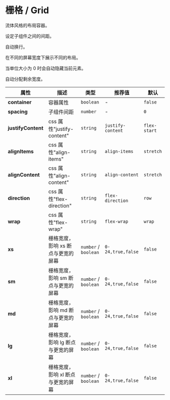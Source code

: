 # 栅格 / Grid

流体风格的布局容器。

<ex-code name="ex-grid-basic">

设定子组件之间的间距。

</ex-code>

<ex-code name="ex-grid-fluid">

自动换行。

</ex-code>

<ex-code name="ex-grid-responsive">

在不同的屏幕宽度下展示不同的布局。

</ex-code>

<ex-code name="ex-grid-hidden">

当单位大小为 0 时会自动隐藏当前元素。

</ex-code>

<ex-code name="ex-grid-auto-width">

自动分配剩余宽度。

</ex-code>

<ex-footer>

| 属性               | 描述                               | 类型                 | 推荐值            | 默认         |
| ------------------ | ---------------------------------- | -------------------- | ----------------- | ------------ |
| **container**      | 容器属性                           | `boolean`            | -                 | `false`      |
| **spacing**        | 子组件间距                         | `number`             | -                 | `0`          |
| **justifyContent** | css 属性"justify-content"          | `string`             | `justify-content` | `flex-start` |
| **alignItems**     | css 属性"align-items"              | `string`             | `align-items`     | `stretch`    |
| **alignContent**   | css 属性"align-content"            | `string`             | `align-content`   | `stretch`    |
| **direction**      | css 属性"flex-direction"           | `string`             | `flex-direction`  | `row`        |
| **wrap**           | css 属性"flex-wrap"                | `string`             | `flex-wrap`       | `wrap`       |
| **xs**             | 栅格宽度，影响 xs 断点与更宽的屏幕 | `number` / `boolean` | `0-24,true,false` | `false`      |
| **sm**             | 栅格宽度，影响 sm 断点与更宽的屏幕 | `number` / `boolean` | `0-24,true,false` | `false`      |
| **md**             | 栅格宽度，影响 md 断点与更宽的屏幕 | `number` / `boolean` | `0-24,true,false` | `false`      |
| **lg**             | 栅格宽度，影响 lg 断点与更宽的屏幕 | `number` / `boolean` | `0-24,true,false` | `false`      |
| **xl**             | 栅格宽度，影响 xl 断点与更宽的屏幕 | `number` / `boolean` | `0-24,true,false` | `false`      |

</ex-footer>
